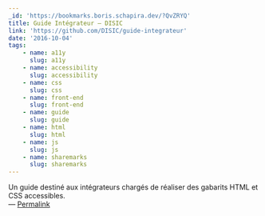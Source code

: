 ```yaml
---
_id: 'https://bookmarks.boris.schapira.dev/?QvZRYQ'
title: Guide Intégrateur — DISIC
link: 'https://github.com/DISIC/guide-integrateur'
date: '2016-10-04'
tags:
    - name: a11y
      slug: a11y
    - name: accessibility
      slug: accessibility
    - name: css
      slug: css
    - name: front-end
      slug: front-end
    - name: guide
      slug: guide
    - name: html
      slug: html
    - name: js
      slug: js
    - name: sharemarks
      slug: sharemarks
---
```


Un guide destiné aux intégrateurs chargés de réaliser des gabarits HTML et CSS
accessibles. <br>&#8212;
<a href="https://bookmarks.boris.schapira.dev/?QvZRYQ" title="Permalink">Permalink</a>
